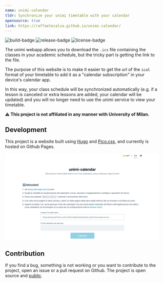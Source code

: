 ```yaml
---
name: unimi-calendar
tldr: Synchronize your unimi timetable with your calendar 
opensource: true
link: https://raffaelecalza.github.io/unimi-calendar/
---
```


![build-badge](https://img.shields.io/github/deployments/raffaelecalza/unimi-calendar/github-pages?style=flat-square) ![release-badge](https://img.shields.io/github/v/release/raffaelecalza/unimi-calendar?style=flat-square) ![license-badge](https://img.shields.io/github/license/raffaelecalza/unimi-calendar?style=flat-square)

The unimi webapp allows you to download the `.ics` file containing the classes in your academic schedule, but the tricky part is getting the link to the file.

The purpose of this website is to make it easier to get the url of the `ical` format of your timetable to add it as a "calendar subscription" in your device's calendar app.

In this way, your class schedule will be synchronized automatically (e.g. if a lesson is canceled or extra lessons are added, your calendar will be updated) and you will no longer need to use the unimi service to view your timetable.

**⚠️ This project is not affiliated in any manner with University of Milan.**

## Development

This project is a website built using [Hugo](https://gohugo.io/) and [Pico.css](https://picocss.com/), and currently is hosted on Github Pages.

![](/img/projects/unimi-calendar.png)

## Contribution

If you find a bug, something is not working or you want to contribute to the project, open an issue or a pull request on Github. The project is open source and [public](https://github.com/raffaelecalza/unimi-calendar/).